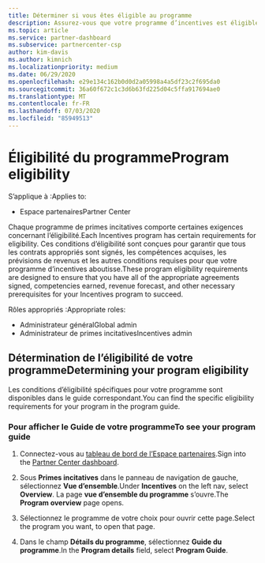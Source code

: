 ```yaml
---
title: Déterminer si vous êtes éligible au programme
description: Assurez-vous que votre programme d’incentives est éligible pour que vous puissiez être payé.
ms.topic: article
ms.service: partner-dashboard
ms.subservice: partnercenter-csp
author: kim-davis
ms.author: kimnich
ms.localizationpriority: medium
ms.date: 06/29/2020
ms.openlocfilehash: e29e134c162b0d0d2a05998a4a5df23c2f695da0
ms.sourcegitcommit: 36a60f672c1c3d6b63fd225d04c5ffa917694ae0
ms.translationtype: MT
ms.contentlocale: fr-FR
ms.lasthandoff: 07/03/2020
ms.locfileid: "85949513"
---
```

# <a name="program-eligibility"></a><span data-ttu-id="e9c29-103">Éligibilité du programme</span><span class="sxs-lookup"><span data-stu-id="e9c29-103">Program eligibility</span></span>

<span data-ttu-id="e9c29-104">S’applique à :</span><span class="sxs-lookup"><span data-stu-id="e9c29-104">Applies to:</span></span>

- <span data-ttu-id="e9c29-105">Espace partenaires</span><span class="sxs-lookup"><span data-stu-id="e9c29-105">Partner Center</span></span>

<span data-ttu-id="e9c29-106">Chaque programme de primes incitatives comporte certaines exigences concernant l’éligibilité.</span><span class="sxs-lookup"><span data-stu-id="e9c29-106">Each Incentives program has certain requirements for eligibility.</span></span> <span data-ttu-id="e9c29-107">Ces conditions d’éligibilité sont conçues pour garantir que tous les contrats appropriés sont signés, les compétences acquises, les prévisions de revenus et les autres conditions requises pour que votre programme d’incentives aboutisse.</span><span class="sxs-lookup"><span data-stu-id="e9c29-107">These program eligibility requirements are designed to ensure that you have all of the appropriate agreements signed, competencies earned, revenue forecast, and other necessary prerequisites for your Incentives program to succeed.</span></span>

<span data-ttu-id="e9c29-108">Rôles appropriés :</span><span class="sxs-lookup"><span data-stu-id="e9c29-108">Appropriate roles:</span></span>

- <span data-ttu-id="e9c29-109">Administrateur général</span><span class="sxs-lookup"><span data-stu-id="e9c29-109">Global admin</span></span>
- <span data-ttu-id="e9c29-110">Administrateur de primes incitatives</span><span class="sxs-lookup"><span data-stu-id="e9c29-110">Incentives admin</span></span>

## <a name="determining-your-program-eligibility"></a><span data-ttu-id="e9c29-111">Détermination de l’éligibilité de votre programme</span><span class="sxs-lookup"><span data-stu-id="e9c29-111">Determining your program eligibility</span></span>

<span data-ttu-id="e9c29-112">Les conditions d’éligibilité spécifiques pour votre programme sont disponibles dans le guide correspondant.</span><span class="sxs-lookup"><span data-stu-id="e9c29-112">You can find the specific eligibility requirements for your program in the program guide.</span></span> 

### <a name="to-see-your-program-guide"></a><span data-ttu-id="e9c29-113">Pour afficher le Guide de votre programme</span><span class="sxs-lookup"><span data-stu-id="e9c29-113">To see your program guide</span></span>

1. <span data-ttu-id="e9c29-114">Connectez-vous au [tableau de bord de l’Espace partenaires](https://partner.microsoft.com/dashboard/).</span><span class="sxs-lookup"><span data-stu-id="e9c29-114">Sign into the [Partner Center dashboard](https://partner.microsoft.com/dashboard/).</span></span>

2. <span data-ttu-id="e9c29-115">Sous **Primes incitatives** dans le panneau de navigation de gauche, sélectionnez **Vue d’ensemble**.</span><span class="sxs-lookup"><span data-stu-id="e9c29-115">Under **Incentives** on the left nav, select **Overview**.</span></span> <span data-ttu-id="e9c29-116">La page **vue d’ensemble du programme** s’ouvre.</span><span class="sxs-lookup"><span data-stu-id="e9c29-116">The **Program overview** page opens.</span></span>

3. <span data-ttu-id="e9c29-117">Sélectionnez le programme de votre choix pour ouvrir cette page.</span><span class="sxs-lookup"><span data-stu-id="e9c29-117">Select the program you want, to open that page.</span></span>

4. <span data-ttu-id="e9c29-118">Dans le champ **Détails du programme**, sélectionnez **Guide du programme**.</span><span class="sxs-lookup"><span data-stu-id="e9c29-118">In the **Program details** field, select **Program Guide**.</span></span>
